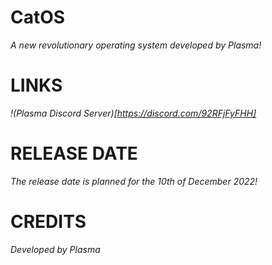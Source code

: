 # CatOS
_A new revolutionary operating system developed by Plasma!_

# LINKS
_!(Plasma Discord Server)[https://discord.com/92RFjFyFHH]_

# RELEASE DATE

_The release date is planned for the 10th of December 2022!_

# CREDITS

_Developed by Plasma_
